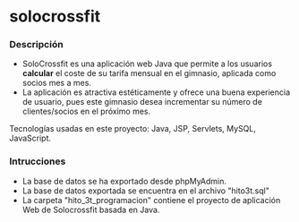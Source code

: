 # solocrossfit

### Descripción

- SoloCrossfit es una aplicación web Java que permite a los usuarios **calcular** el coste de su tarifa mensual en el gimnasio, aplicada como socios mes a mes.
- La aplicación es atractiva estéticamente y ofrece una buena experiencia de usuario, pues este gimnasio desea incrementar su número de clientes/socios en el próximo mes.

Tecnologías usadas en este proyecto: Java, JSP, Servlets, MySQL, JavaScript.

### Intrucciones

- La base de datos se ha exportado desde phpMyAdmin.
- La base de datos exportada se encuentra en el archivo "hito3t.sql"
- La carpeta "hito_3t_programacion" contiene el proyecto de aplicación Web de Solocrossfit basada en Java.
